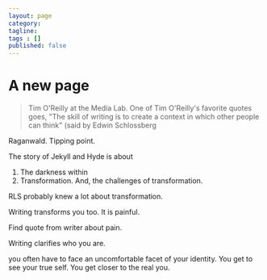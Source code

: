 ```yaml
---
layout: page
category: 
tagline: 
tags : [] 
published: false
---
```


# A new page #


> Tim O'Reilly at the Media Lab. One of Tim O'Reilly's favorite quotes goes, "The skill of writing is to create a context in which other people can think" (said by Edwin Schlossberg

Raganwald. Tipping point. 

The story of Jekyll and Hyde is about

1. The darkness within
2. Transformation. And, the challenges of transformation.

RLS probably knew a lot about transformation. 

Writing transforms you too. It is painful. 

Find quote from writer about pain.

Writing clarifies who you are.


you often have to face an uncomfortable facet of your identity. You get to see your true self. You get closer to the real you.

